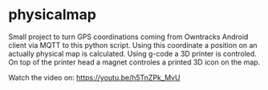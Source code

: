 # physicalmap

Small project to turn GPS coordinations coming from Owntracks Android client via MQTT to this python script. Using this coordinate a position on an actually physical map is calculated.
Using g-code a 3D printer is controled. On top of the printer head a magnet controles a printed 3D icon on the map.

Watch the video on: https://youtu.be/h5TnZPk_MvU
